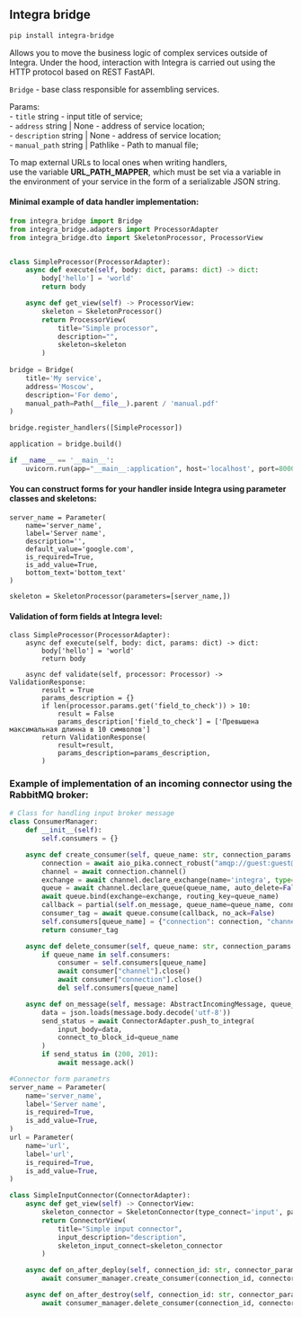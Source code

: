 ## Integra bridge

````bash
pip install integra-bridge
````
Allows you to move the business logic of complex services outside of Integra.
Under the hood, interaction with Integra is carried out using the HTTP protocol based on REST FastAPI.  

`Bridge` - base class responsible for assembling services.

Params:  
    - `title` string - input title of service;   
    - `address` string | None - address of service location;  
    - `description` string | None - address of service location;  
    - `manual_path` string | Pathlike - Path to manual file; 

To map external URLs to local ones when writing handlers,  
use the variable **URL_PATH_MAPPER**, which must be set via a variable in the environment of your service in the form of a serializable JSON string.

#### Minimal example of data handler implementation:

````python
from integra_bridge import Bridge
from integra_bridge.adapters import ProcessorAdapter
from integra_bridge.dto import SkeletonProcessor, ProcessorView


class SimpleProcessor(ProcessorAdapter):
    async def execute(self, body: dict, params: dict) -> dict:
        body['hello'] = 'world'
        return body

    async def get_view(self) -> ProcessorView:
        skeleton = SkeletonProcessor()
        return ProcessorView(
            title="Simple processor",
            description="",
            skeleton=skeleton
        )
        
bridge = Bridge(
    title='My service',
    address='Moscow',
    description='For demo',
    manual_path=Path(__file__).parent / 'manual.pdf'
)

bridge.register_handlers([SimpleProcessor])

application = bridge.build()

if __name__ == '__main__':
    uvicorn.run(app="__main__:application", host='localhost', port=8000)
````

#### You can construct forms for your handler inside Integra using parameter classes and skeletons: 

````python3
server_name = Parameter(
    name='server_name',
    label='Server name',
    description='',
    default_value='google.com',
    is_required=True,
    is_add_value=True,
    bottom_text='bottom_text'
)

skeleton = SkeletonProcessor(parameters=[server_name,])
````

#### Validation of form fields at Integra level:

````python3
class SimpleProcessor(ProcessorAdapter):
    async def execute(self, body: dict, params: dict) -> dict:
        body['hello'] = 'world'
        return body

    async def validate(self, processor: Processor) -> ValidationResponse:
        result = True
        params_description = {}
        if len(processor.params.get('field_to_check')) > 10:
            result = False
            params_description['field_to_check'] = ['Превышена максимальная длинна в 10 символов']
        return ValidationResponse(
            result=result,
            params_description=params_description,
        )
````

### Example of implementation of an incoming connector using the RabbitMQ broker:

````python
# Class for handling input broker message
class ConsumerManager:
    def __init__(self):
        self.consumers = {}

    async def create_consumer(self, queue_name: str, connection_params: dict):
        connection = await aio_pika.connect_robust("amqp://guest:guest@localhost/")
        channel = await connection.channel()
        exchange = await channel.declare_exchange(name='integra', type="fanout")
        queue = await channel.declare_queue(queue_name, auto_delete=False, durable=True)
        await queue.bind(exchange=exchange, routing_key=queue_name)
        callback = partial(self.on_message, queue_name=queue_name, connection_params=connection_params)
        consumer_tag = await queue.consume(callback, no_ack=False)
        self.consumers[queue_name] = {"connection": connection, "channel": channel, "consumer_tag": consumer_tag}
        return consumer_tag

    async def delete_consumer(self, queue_name: str, connection_params: dict):
        if queue_name in self.consumers:
            consumer = self.consumers[queue_name]
            await consumer["channel"].close()
            await consumer["connection"].close()
            del self.consumers[queue_name]

    async def on_message(self, message: AbstractIncomingMessage, queue_name, connection_params: dict) -> None:
        data = json.loads(message.body.decode('utf-8'))
        send_status = await ConnectorAdapter.push_to_integra(
            input_body=data,
            connect_to_block_id=queue_name
        )
        if send_status in (200, 201):
            await message.ack()

#Connector form parametrs
server_name = Parameter(
    name='server_name',
    label='Server name',
    is_required=True,
    is_add_value=True,
)
url = Parameter(
    name='url',
    label='url',
    is_required=True,
    is_add_value=True,
)

class SimpleInputConnector(ConnectorAdapter):
    async def get_view(self) -> ConnectorView:
        skeleton_connector = SkeletonConnector(type_connect='input', parameters=[server_name, url, ])
        return ConnectorView(
            title="Simple input connector",
            input_description="description",
            skeleton_input_connect=skeleton_connector
        )

    async def on_after_deploy(self, connection_id: str, connector_params: dict):
        await consumer_manager.create_consumer(connection_id, connector_params)

    async def on_after_destroy(self, connection_id: str, connector_params: dict):
        await consumer_manager.delete_consumer(connection_id, connector_params)
````
